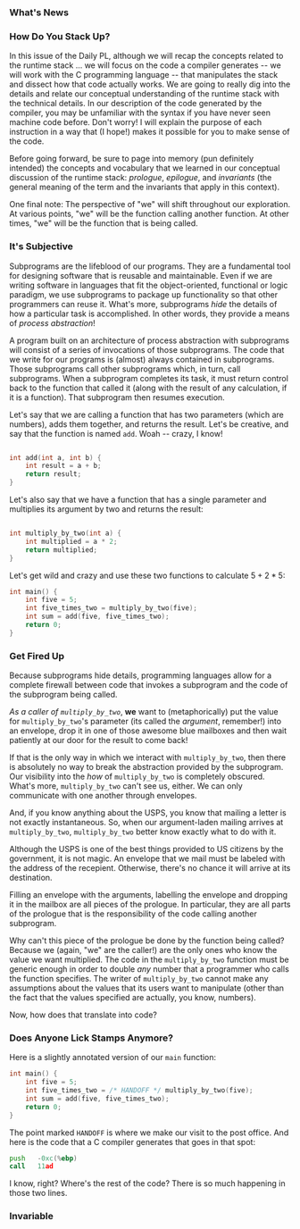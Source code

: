 ### What's News


### How Do You Stack Up?

In this issue of the Daily PL, although we will recap the concepts related to the runtime stack ... we will focus on the code a compiler generates -- we will work with the C programming language -- that manipulates the stack and dissect how that code actually works. We are going to really dig into the details and relate our conceptual understanding of the runtime stack with the technical details. In our description of the code generated by the compiler, you may be unfamiliar with the syntax if you have never seen machine code before. Don't worry! I will explain the purpose of each instruction in a way that (I hope!) makes it possible for you to make sense of the code.

Before going forward, be sure to page into memory (pun definitely intended) the concepts and vocabulary that we learned in our conceptual discussion of the runtime stack: _prologue_, _epilogue_, and _invariants_ (the general meaning of the term and the invariants that apply in this context).

One final note: The perspective of "we" will shift throughout our exploration. At various points, "we" will be the function calling another function. At other times, "we" will be the function that is being called.

### It's Subjective
Subprograms are the lifeblood of our programs. They are a fundamental tool for designing software that is reusable and maintainable. Even if we are writing software in languages that fit the object-oriented, functional or logic paradigm, we use subprograms to package up functionality so that other programmers can reuse it. What's more, subprograms _hide_ the details of how a particular task is accomplished. In other words, they provide a means of _process abstraction_!

A program built on an architecture of process abstraction with subprograms will consist of a series of invocations of those subprograms. The code that we write for our programs is (almost) always contained in subprograms. Those subprograms call other subprograms which, in turn, call subprograms. When a subprogram completes its task, it must return control back to the function that called it (along with the result of any calculation, if it is a function). That subprogram then resumes execution.

 Let's say that we are calling a function that has two parameters (which are numbers), adds them together, and returns the result. Let's be creative, and say that the function is named `add`. Woah -- crazy, I know!

```C++

int add(int a, int b) {
    int result = a + b;
    return result;
}
```

Let's also say that we have a function that has a single parameter and multiplies its argument by two and returns the result:

```C++

int multiply_by_two(int a) {
    int multiplied = a * 2;
    return multiplied;
}
```

Let's get wild and crazy and use these two functions to calculate $5 + 2*5$:

```C++
int main() {
    int five = 5;
    int five_times_two = multiply_by_two(five);
    int sum = add(five, five_times_two);
    return 0;
}
```

### Get Fired Up

Because subprograms hide details, programming languages allow for a complete firewall between code that invokes a subprogram and the code of the subprogram being called.

_As a caller of `multiply_by_two`_, **we** want to (metaphorically) put the value for `multiply_by_two`'s parameter (its called the _argument_, remember!) into an envelope, drop it in one of those awesome blue mailboxes and then wait patiently at our door for the result to come back!

If that is the only way in which we interact with `multiply_by_two`, then there is absolutely no way to break the abstraction provided by the subprogram. Our visibility into the _how_ of `multiply_by_two` is completely obscured. What's more, `multiply_by_two` can't see us, either. We can only communicate with one another through envelopes.

And, if you know anything about the USPS, you know that mailing a letter is not exactly instantaneous. So, when our argument-laden mailing arrives at `multiply_by_two`, `multiply_by_two` better know exactly what to do with it. 

Although the USPS is one of the best things provided to US citizens by the government, it is not magic. An envelope that we mail must be labeled with the address of the recepient. Otherwise, there's no chance it will arrive at its destination.

Filling an envelope with the arguments, labelling the envelope and dropping it in the mailbox are all pieces of the prologue. In particular, they are all parts of the prologue that is the responsibility of the code calling another subprogram. 

Why can't this piece of the prologue be done by the function being called? Because we (again, "we" are the caller!) are the only ones who know the value we want multiplied. The code in the `multiply_by_two` function must be generic enough in order to double _any_ number that a programmer who calls the function specifies. The writer of `multiply_by_two` cannot make any assumptions about the values that its users want to manipulate (other than the fact that the values specified are actually, you know, numbers).

Now, how does that translate into code?

### Does Anyone Lick Stamps Anymore?

Here is a slightly annotated version of our `main` function:

```C++
int main() {
    int five = 5;
    int five_times_two = /* HANDOFF */ multiply_by_two(five);
    int sum = add(five, five_times_two);
    return 0;
}
```
The point marked `HANDOFF` is where we make our visit to the post office. And here is the code that a C compiler generates that goes in that spot:


```asm
push   -0xc(%ebp)
call   11ad
```

I know, right? Where's the rest of the code? There is so much happening in those two lines.

### Invariable 